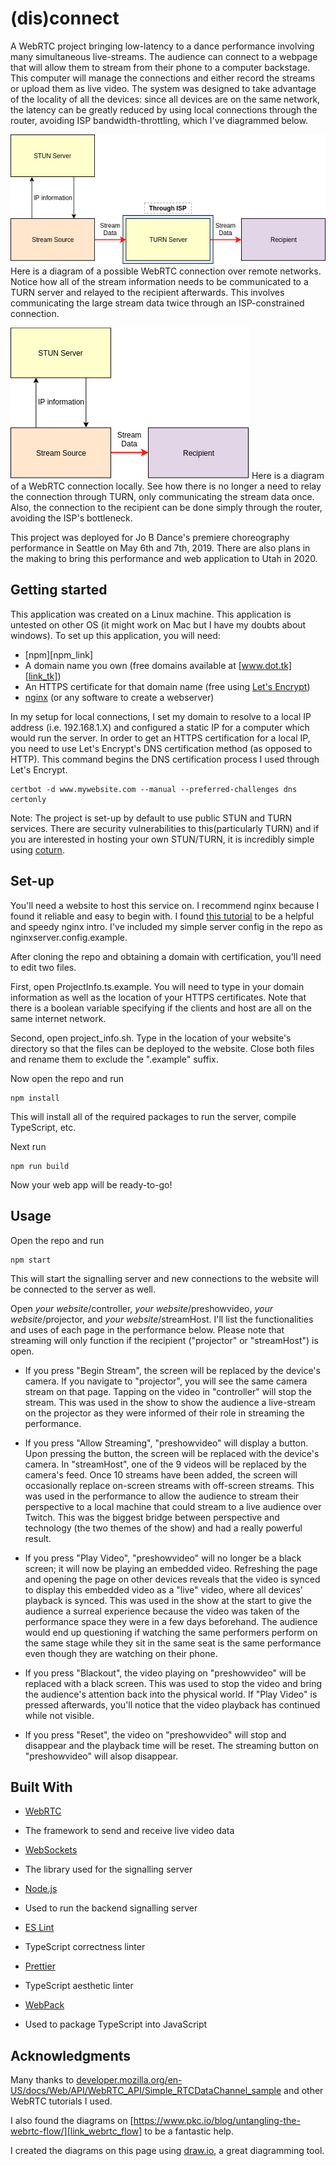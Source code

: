# (dis)connect

A WebRTC project bringing low-latency to a dance performance involving many
simultaneous live-streams.
The audience can connect to a webpage that will allow them to stream from their
phone to a computer backstage.
This computer will manage the connections and either record the streams or
upload them as live video.
The system was designed to take advantage of the locality of all the devices:
since all devices are on the same network, the latency can be greatly reduced by
using local connections through the router, avoiding ISP bandwidth-throttling,
which I've diagrammed below.

![Diagram of Remote Connection][img_remote_conn]
Here is a diagram of a possible WebRTC connection over remote networks. Notice
how all of the stream information needs to be communicated to a TURN server
and relayed to the recipient afterwards. This involves communicating the large
stream data twice through an ISP-constrained connection.

![Diagram of Local Connection][img_local_conn]
Here is a diagram of a WebRTC connection locally. See how there is no longer a
need to relay the connection through TURN, only communicating the stream data
once. Also, the connection to the recipient can be done simply through the
router, avoiding the ISP's bottleneck.

This project was deployed for Jo B Dance's premiere choreography performance
in Seattle on May 6th and 7th, 2019.
There are also plans in the making to bring this performance and web
application to Utah in 2020.

## Getting started

This application was created on a Linux machine. This application is untested on
other OS (it might work on Mac but I have my doubts about windows). To set
up this application, you will need:
* [npm][npm_link] 
* A domain name you own (free domains available at [www.dot.tk][link_tk])
* An HTTPS certificate for that domain name (free using [Let's Encrypt][link_letsencrypt])
* [nginx][link_nginx] (or any software to create a webserver)

In my setup for local connections, I set my domain to resolve to a local IP address
(i.e. 192.168.1.X) and configured a static IP for a computer which would run the server.
In order to get an HTTPS certification for a local IP, you need to use Let's Encrypt's
DNS certification method (as opposed to HTTP).
This command begins the DNS certification process I used through Let's Encrypt.
```
certbot -d www.mywebsite.com --manual --preferred-challenges dns certonly
```

Note: The project is set-up by default to use public STUN and TURN services. There
are security vulnerabilities to this(particularly TURN) and if you are interested in
hosting your own STUN/TURN, it is incredibly simple using [coturn][link_coturn].

## Set-up

You'll need a website to host this service on. I recommend nginx because I found
it reliable and easy to begin with. I found [this tutorial][link_nginx_help]
to be a helpful and speedy nginx intro. I've included my simple server config in
the repo as nginxserver.config.example.

After cloning the repo and obtaining a domain with certification, you'll need to
edit two files.

First, open ProjectInfo.ts.example.
You will need to type in your domain information as well as the location of
your HTTPS certificates.
Note that there is a boolean variable specifying if the clients and host are all
on the same internet network.

Second, open project_info.sh.
Type in the location of your website's directory so that the files can be
deployed to the website.
Close both files and rename them to exclude the ".example" suffix.

Now open the repo and run

```
npm install
```

This will install all of the required packages to run the server,
compile TypeScript, etc.

Next run

```
npm run build
```

Now your web app will be ready-to-go!

## Usage

Open the repo and run

```
npm start
```

This will start the signalling server and new connections to the website will
be connected to the server as well.

Open *your website*/controller, *your website*/preshowvideo,
*your website*/projector, and *your website*/streamHost. I'll list the
functionalities and uses of each page in the performance below. Please
note that streaming will only function if the recipient ("projector" or
"streamHost") is open.

* If you press "Begin Stream", the screen will be replaced by the device's camera.
If you navigate to "projector", you will see the same camera stream on that page.
Tapping on the video in "controller" will stop the stream. This was used in the show
to show the audience a live-stream on the projector as they were informed of their role
in streaming the performance.

* If you press "Allow Streaming", "preshowvideo" will display a button. Upon
pressing the button, the screen will be replaced with the device's camera. In
"streamHost", one of the 9 videos will be replaced by the camera's feed. Once 10
streams have been added, the screen will occasionally replace on-screen streams with
off-screen streams. This was used in the performance to allow the audience to stream
their perspective to a local machine that could stream to a live audience over Twitch.
This was the biggest bridge between perspective and technology (the two themes of the
show) and had a really powerful result.

* If you press "Play Video", "preshowvideo" will no longer be a black screen; it will now
be playing an embedded video. Refreshing the page and opening the page on other devices
reveals that the video is synced to display this embedded video as a "live" video, where
all devices' playback is synced. This was used in the show at the start to give the audience
a surreal experience because the video was taken of the performance space they were in
a few days beforehand. The audience would end up questioning if watching the same
performers perform on the same stage while they sit in the same seat is the same
performance even though they are watching on their phone.

* If you press "Blackout", the video playing on "preshowvideo" will be replaced
with a black screen. This was used to stop the video and bring the audience's
attention back into the physical world. If "Play Video" is pressed afterwards,
you'll notice that the video playback has continued while not visible.

* If you press "Reset", the video on "preshowvideo" will stop and disappear and the playback
time will be reset. The streaming button on "preshowvideo" will alsop disappear.

## Built With

* [WebRTC][link_webrtc]
 - The framework to send and receive live video data
* [WebSockets][link_ws]
 - The library used for the signalling server
* [Node.js][link_nodejs]
 - Used to run the backend signalling server
* [ES Lint][link_eslint]
 - TypeScript correctness linter
* [Prettier][link_prettier]
 - TypeScript aesthetic linter
* [WebPack][link_webpack]
 - Used to package TypeScript into JavaScript

## Acknowledgments

Many thanks to [developer.mozilla.org/en-US/docs/Web/API/WebRTC_API/Simple_RTCDataChannel_sample][link_mozilla_dc]
and other WebRTC tutorials I used.

I also found the diagrams on [https://www.pkc.io/blog/untangling-the-webrtc-flow/][link_webrtc_flow]
to be a fantastic help.

I created the diagrams on this page using [draw.io][link_drawio], a
great diagramming tool.

[link_npm]: https://www.npmjs.com/
[link_tk]: http://www.dot.tk
[link_letsencrypt]: https://letsencrypt.org
[link_nginx]: https://www.nginx.com
[link_coturn]: https://github.com/coturn/coturn
[link_nginx_help]: https://linuxize.com/post/how-to-set-up-nginx-server-blocks-on-debian-9/
[link_webrtc]: https://webrtc.org/
[link_ws]: https://github.com/websockets/ws
[link_nodejs]: https://nodejs.org
[link_eslint]: https://eslint.org/
[link_prettier]: https://prettier.io/
[link_webpack]: https://webpack.js.org/
[link_mozilla_dc]: https://developer.mozilla.org/en-US/docs/Web/API/WebRTC_API/Simple_RTCDataChannel_sample
[link_webrtc_flow]: https://www.pkc.io/blog/untangling-the-webrtc-flow/
[link_drawio]: https://www.draw.io/

[img_local_conn]: images/Local_Conn.png "Local Connection"
[img_remote_conn]: images/Remote_Conn.png "Remote Connection"

